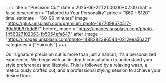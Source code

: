+++
title = "Precision Cut"
date = 2025-06-22T21:00:00+02:00
draft = false
description = "Tailored to Your Personality"
price = "$60 - $120"
time_estimate = "60-90 minutes"
image = "https://plus.unsplash.com/premium_photo-1677098574517-99d59b97bdd6?"
before_image = "https://images.unsplash.com/photo-1456327102063-fb5054efe647"
after_image = "https://images.unsplash.com/photo-1488282396544-0212eea56a21"
categories = ["Haircuts"]
+++

Our signature precision cut is more than just a haircut; it's a personalized experience. We begin with an in-depth consultation to understand your style preferences and lifestyle. This is followed by a relaxing wash, a meticulously crafted cut, and a professional styling session to achieve your desired look.

